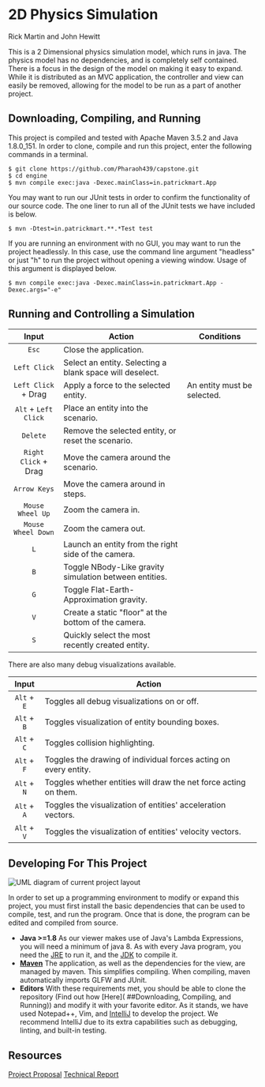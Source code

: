 # 2D Physics Simulation
Rick Martin and John Hewitt

This is a 2 Dimensional physics simulation model, which runs in java. The physics model has no dependencies, and is completely self contained. There is a focus in the design of the model on making it easy to expand. While it is distributed as an MVC application, the controller and view can easily be removed, allowing for the model to be run as a part of another project. 

## Downloading, Compiling, and Running
This project is compiled and tested with Apache Maven 3.5.2 and Java 1.8.0_151.
In order to clone, compile and run this project, enter the following commands in a terminal.
```
$ git clone https://github.com/Pharaoh439/capstone.git
$ cd engine
$ mvn compile exec:java -Dexec.mainClass=in.patrickmart.App
```
You may want to run our JUnit tests in order to confirm the functionality of our source code. The one liner to run all of the JUnit tests we have included is below.
```
$ mvn -Dtest=in.patrickmart.**.*Test test
```
If you are running an environment with no GUI, you may want to run the project headlessly. In this case, use the command line argument "headless" or just "h" to run the project without opening a viewing window. Usage of this argument is displayed below.
```
$ mvn compile exec:java -Dexec.mainClass=in.patrickmart.App -Dexec.args="-e"
```
## Running and Controlling a Simulation
|Input              |Action                                                   |Conditions                  |
|:------------------:|--------------------------------------------------------|----------------------------|
|`Esc`               |Close the application.                                  |                            |
|`Left Click`        |Select an entity. Selecting a blank space will deselect.|                            |
|`Left Click` + Drag |Apply a force to the selected entity.                   |An entity must be selected. |
|`Alt` + `Left Click`|Place an entity into the scenario.                      |                            |
|`Delete`            |Remove the selected entity, or reset the scenario.      |                            |
|`Right Click` + Drag|Move the camera around the scenario.                    |                            |
|`Arrow Keys`        |Move the camera around in steps.                        |                            |
|`Mouse Wheel Up`    |Zoom the camera in.                                     |                            |
|`Mouse Wheel Down`  |Zoom the camera out.                                    |                            |
|`L`                 |Launch an entity from the right side of the camera.     |                            |
|`B`                 |Toggle NBody-Like gravity simulation between entities.  |                            |
|`G`                 |Toggle Flat-Earth-Approximation gravity.                |                            |
|`V`                 |Create a static "floor" at the bottom of the camera.    |                            |
|`S`                 |Quickly select the most recently created entity.        |                            |

There are also many debug visualizations available.

|Input              |Action                                                           |
|:------------------:|----------------------------------------------------------------|
|`Alt` + `E`         |Toggles all debug visualizations on or off.                     |
|`Alt` + `B`         |Toggles visualization of entity bounding boxes.                 |
|`Alt` + `C`         |Toggles collision highlighting.|                                |
|`Alt` + `F`         |Toggles the drawing of individual forces acting on every entity.|
|`Alt` + `N`         |Toggles whether entities will draw the net force acting on them.|
|`Alt` + `A`         |Toggles the visualization of entities' acceleration vectors.    |
|`Alt` + `V`         |Toggles the visualization of entities' velocity vectors.        |


## Developing For This Project
![UML diagram of current project layout](http://patrickmart.in/media/capstone/ecs2.png)

In order to set up a programming environment to modify or expand this project, you must first install the basic dependencies that can be used to compile, test, and run the program. Once that is done, the program can be edited and compiled from source.
* **Java >=1.8** As our viewer makes use of Java's Lambda Expressions, you will need a minimum of java 8. As with every Java program, you need the [JRE](http://www.oracle.com/technetwork/java/javase/downloads/jre8-downloads-2133155.html) to run it, and the [JDK](http://www.oracle.com/technetwork/java/javase/downloads/jdk8-downloads-2133151.html) to compile it.
* **[Maven](https://maven.apache.org/)** The application, as well as the dependencies for the view, are managed by maven. This simplifies compiling. When compiling, maven automatically imports GLFW and JUnit.
* **Editors** With these requirements met, you should be able to clone the repository (Find out how [Here](
##Downloading, Compiling, and Running)) and modify it with your favorite editor. As it stands, we have used Notepad++, Vim, and [IntelliJ](https://www.jetbrains.com/idea/download/#section=windows) to develop the project. We recommend IntelliJ due to its extra capabilities such as debugging, linting, and built-in testing.

## Resources
[Project Proposal](https://github.com/Pharaoh439/capstone/blob/master/ProjectProposal.md)
[Technical Report](https://github.com/Pharaoh439/capstone/blob/master/TechnicalReport.md)
